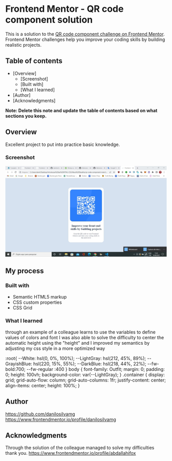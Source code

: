 # Frontend Mentor - QR code component solution

This is a solution to the [QR code component challenge on Frontend Mentor](https://www.frontendmentor.io/challenges/qr-code-component-iux_sIO_H). Frontend Mentor challenges help you improve your coding skills by building realistic projects. 

## Table of contents

- [Overview]
  - [Screenshot]
  - [Built with]
  - [What I learned]
- [Author]
- [Acknowledgments]

**Note: Delete this note and update the table of contents based on what sections you keep.**

## Overview

Excellent project to put into practice basic knowledge.

### Screenshot

![](./images/meu-QR.jpg)

## My process

### Built with

- Semantic HTML5 markup
- CSS custom properties
- CSS Grid


### What I learned

through an example of a colleague learns to use the variables to define values of colors and font I was also able to solve the difficulty to center the automatic height using the "height" and I improved my semantics by adjusting my css style in a more optimized way

:root{
    --White: hsl(0, 0%, 100%);
    --LightGray: hsl(212, 45%, 89%);
    --GrayishBlue: hsl(220, 15%, 55%);
    --DarkBlue: hsl(218, 44%, 22%);
    --fw-bold:700;
    --fw-regular :400
}
body {
    font-family: Outfit;
    margin: 0;
    padding: 0; 
    height: 100vh;
    background-color: var(--LightGray);
}
.container {
    display: grid;
    grid-auto-flow: column;
    grid-auto-columns: 1fr;
    justify-content: center;
    align-items: center; 
    height: 100%;
}


## Author

https://github.com/danilosilvamg
https://www.frontendmentor.io/profile/danilosilvamg

## Acknowledgments

Through the solution of the colleague managed to solve my difficulties thank you.
https://www.frontendmentor.io/profile/abdallahifox
